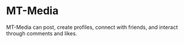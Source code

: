 # MT-Media
 MT-Media can post, create profiles, connect with friends, and interact through comments and likes.
